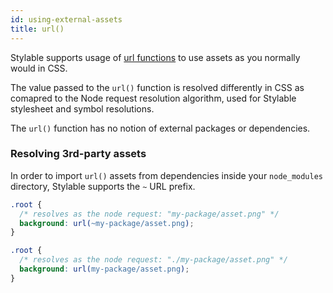```yaml
---
id: using-external-assets
title: url()
---
```


Stylable supports usage of [url functions](<https://developer.mozilla.org/en-US/docs/Web/CSS/url()>) to use assets as you normally would in CSS.

The value passed to the `url()` function is resolved differently in CSS as comapred to the Node request resolution algorithm, used for Stylable stylesheet and symbol resolutions.

The `url()` function has no notion of external packages or dependencies.

### Resolving 3rd-party assets

In order to import `url()` assets from dependencies inside your `node_modules` directory, Stylable supports the `~` URL prefix.

```css
.root {
  /* resolves as the node request: "my-package/asset.png" */
  background: url(~my-package/asset.png);
}

.root {
  /* resolves as the node request: "./my-package/asset.png" */
  background: url(my-package/asset.png);
}
```

